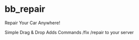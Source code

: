 # bb_repair
Repair Your Car Anywhere!


Simple Drag & Drop Adds Commands /fix /repair to your server
